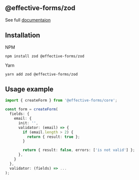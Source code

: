 ## @effective-forms/zod
See full [documentaion](https://github.com/MiiZZo/effective-forms)
## Installation

NPM
```
npm install zod @effective-forms/zod
```
Yarn
```
yarn add zod @effective-forms/zod
```
## Usage example
```ts
import { createForm } from '@effective-forms/core';

const form = createForm(
  fields: {
    email: {
      init: '',
      validator: (email) => {
        if (email.length > 2) {
          return { result: true };
        }

        return { result: false, errors: ['is not valid'] };
      },
    }
  },
  validator: (fields) => ...
);

```